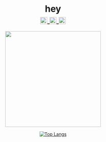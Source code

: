 <h1 align="center">
  hey </br>
  
<a href="https://open.spotify.com/user/t3nt?si=b6b62cc3c2c54a6b">
  <img align="center" alt="my Spotify" width="22px" src="https://raw.githubusercontent.com/peterthehan/peterthehan/master/assets/spotify.svg" />
</a>

<a href="https://twitter.com/missyourami">
  <img align="center" alt="my Twitter" width="22px" src="https://raw.githubusercontent.com/peterthehan/peterthehan/master/assets/twitter.svg" />
</a>
<a href="https://www.linkedin.com/in/rami-ballalou/">
  <img align="center" alt="Abhishek's LinkedIN" width="22px" src="https://raw.githubusercontent.com/peterthehan/peterthehan/master/assets/linkedin.svg" />
</a>

</h1>

<div align="center">                                                                                                                                       
<img src="https://64.media.tumblr.com/51d98865d8113e0e00943bf52b85fce5/tumblr_pwtjfx2HE51vpvdbgo1_500.gifv" width="300px">
  

[![Top Langs](https://github-readme-stats.vercel.app/api/top-langs/?username=subrami&layout=compact)](https://github.com/anuraghazra/github-readme-stats)
</div>
